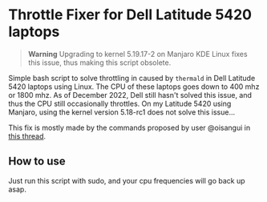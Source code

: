 # Throttle Fixer for Dell Latitude 5420 laptops

> **Warning**
> Upgrading to kernel 5.19.17-2 on Manjaro KDE Linux fixes this issue, thus making this script obsolete.

Simple bash script to solve throttling in caused by `thermald` in Dell Latitude 5420 laptops using Linux. 
The CPU of these laptops goes down to 400 mhz or 1800 mhz. 
As of December 2022, Dell still hasn't solved this issue, and thus the CPU still occasionally throttles. 
On my Latitude 5420 using Manjaro, using the kernel version 5.18-rc1 does not solve this issue...

This fix is mostly made by the commands proposed by user @oisangui in [this thread](https://www.dell.com/community/Latitude/Latitude-5420-7420-7520-CPU-Throttling-Issue-on-Linux/td-p/7959019/page/17). 


## How to use
Just run this script with sudo, and your cpu frequencies will go back up asap.  
